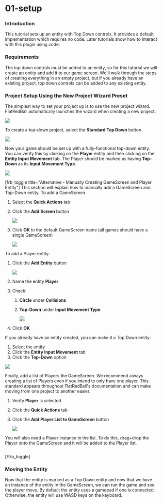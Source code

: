 # 01-setup

### Introduction

This tutorial sets up an entity with Top Down controls. It provides a default implementation which requires no code. Later tutorials show how to interact with this plugin using code.

### Requirements

The top down controls must be added to an entity, so for this tutorial we will create an entity and add it to our game screen. We'll walk through the steps of creating everything in an empty project, but if you already have an existing project, top down controls can be added to any existing entity.

### Project Setup Using the New Project Wizard Preset

The simplest way to set your project up is to use the new project wizard. FlatRedBall automatically launches the wizard when creating a new project.

![](../../../../media/2022-03-img_62309f1815b67.png)

To create a top-down project, select the **Standard Top Down** button.

![](../../../../media/2022-03-img_62309f5a0d3d3.png)

Now your game should be set up with a fully-functional top-down entity. You can verify this by clicking on the **Player** entity and then clicking on the **Entity Input Movement** tab. The Player should be marked as having **Top-Down** as its **Input Movement Type**.

![](../../../../media/2022-03-img_6230a056728c2.png)

\[frb_toggle title="Alternative - Manually Creating GameScreen and Player Entity"] This section will explain how to manually add a GameScreen and Top-Down entity. To add a GameScreen

1. Select the **Quick Actions** tab
2.  Click the **Add Screen** button

    ![](../../../../media/2020-09-img_5f599247ae317.png)
3.  Click **OK** to the default GameScreen name (all games should have a single GameScreen)

    ![](../../../../media/2021-03-img_6043f5877fc5e.png)

To add a Player entity:

1.  Click the **Add Entity** button

    ![](../../../../media/2020-09-img_5f5995951369d.png)
2. Name the entity **Player**
3. Check:
   1. **Circle** under **Collisions**
   2.  **Top-Down** under **Input Movement Type**

       ![](../../../../media/2021-03-img_6043f61c1110d.png)
4. Click **OK**

If you already have an entity created, you can make it a Top Down entity:

1. Select the entity
2. Click the **Entity Input Movement** tab
3. Click the **Top-Down** option

![](../../../../media/2022-03-img_6230a056728c2.png)

Finally, add a list of Players the GameScreen. We recommend always creating a list of Players even if you intend to only have one player. This standard appears throughout FlatRedBall's documentation and can make moving from one project to another easier.

1. Verify **Player** is selected
2. Click the **Quick Actions** tab
3.  Click the **Add Player List to GameScreen** button

    ![](../../../../media/2021-03-img_6043f6f354f8c.png)

You will also need a Player instance in the list. To do this, drag+drop the Player onto the GameScreen  and it will be added to the Player list. 

<figure><img src="../../../../media/2020-09-2021_March_06_144641.gif" alt=""><figcaption></figcaption></figure>

 \[/frb_toggle]

### Moving the Entity

Now that the entity is marked as a Top Down entity and now that we have an instance of the entity in the GameScreen, we can run the game and see the player move. By default the entity uses a gamepad if one is connected. Otherwise, the entity will use WASD keys on the keyboard. 

<figure><img src="../../../../media/2020-09-2020_September_09_211313.gif" alt=""><figcaption></figcaption></figure>


